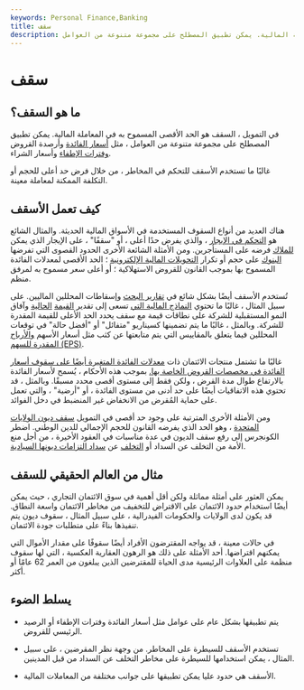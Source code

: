 ```yaml
---
keywords: Personal Finance,Banking
title: سقف
description: في التمويل ، السقف هو الحد الأقصى المسموح به في المعاملة المالية. يمكن تطبيق المصطلح على مجموعة متنوعة من العوامل.
---
```


# سقف
## ما هو السقف؟

في التمويل ، السقف هو الحد الأقصى المسموح به في المعاملة المالية. يمكن تطبيق المصطلح على مجموعة متنوعة من العوامل ، مثل [أسعار الفائدة](/interestrate) وأرصدة القروض [وفترات الإطفاء](/amortization) وأسعار الشراء.

غالبًا ما تستخدم الأسقف للتحكم في المخاطر ، من خلال فرض حد أعلى للحجم أو التكلفة الممكنة لمعاملة معينة.

## كيف تعمل الأسقف

هناك العديد من أنواع السقوف المستخدمة في الأسواق المالية الحديثة. والمثال الشائع هو [التحكم في الإيجار](/rent-control) ، والذي يفرض حدًا أعلى ، أو "سقفًا" ، على الإيجار الذي يمكن [للملاك](/landlord) فرضه على المستأجرين. ومن الأمثلة الشائعة الأخرى الحدود القصوى التي تفرضها [البنوك](/bank) على حجم أو تكرار [التحويلات المالية الإلكترونية](/electronic-funds-transfer-act) ؛ الحد الأقصى لمعدلات الفائدة المسموح بها بموجب القانون للقروض الاستهلاكية ؛ أو أعلى سعر مسموح به لمرفق منظم.

تُستخدم الأسقف أيضًا بشكل شائع في [تقارير البحث](/research-report) وإسقاطات المحللين الماليين. على سبيل المثال ، غالبًا ما تحتوي [النماذج المالية التي](/financialmodeling) تسعى إلى تقدير [القيمة](/presentvalue) [الحالية](/presentvalue) وآفاق النمو المستقبلية للشركة على نطاقات قيمة مع سقف يحدد الحد الأعلى للقيمة المقدرة للشركة. وبالمثل ، غالبًا ما يتم تضمينها كسيناريو "متفائل" أو "أفضل حالة" في توقعات المحللين فيما يتعلق بالمقاييس التي يتم متابعتها عن كثب مثل أسعار الأسهم [والأرباح المقدرة للسهم (EPS)](/eps).

غالبًا ما تشتمل منتجات الائتمان ذات [معدلات الفائدة المتغيرة أيضًا على سقوف أسعار الفائدة في مخصصات القروض الخاصة بها.](/variableinterestrate) بموجب هذه الأحكام ، يُسمح لأسعار الفائدة بالارتفاع طوال مدة القرض ، ولكن فقط إلى مستوى أقصى محدد مسبقًا. وبالمثل ، قد تحتوي هذه الاتفاقيات أيضًا على حد أدنى من مستوى الفائدة ، أو "أرضية" ، والتي تعمل على حماية المُقرض من الانخفاض غير المنضبط في دخل الفوائد.

ومن الأمثلة الأخرى المترتبة على وجود حد أقصى في التمويل [سقف ديون الولايات المتحدة](/debt-ceiling) ، وهو الحد الذي يفرضه القانون للحجم الإجمالي للدين الوطني. اضطر الكونجرس إلى رفع سقف الديون في عدة مناسبات في العقود الأخيرة ، من أجل منع الأمة من التخلف عن السداد أو [التخلف](/technical-default) عن [سداد التزامات ديونها السيادية](/sovereign-debt).

## مثال من العالم الحقيقي للسقف

يمكن العثور على أمثلة مماثلة ولكن أقل أهمية في سوق الائتمان التجاري ، حيث يمكن أيضًا استخدام حدود الائتمان على الاقتراض للتخفيف من مخاطر الائتمان واسعة النطاق. قد يكون لدى الولايات والحكومات الفيدرالية ، على سبيل المثال ، سقوف ديون يتم تنفيذها بناءً على متطلبات جودة الائتمان.

في حالات معينة ، قد يواجه المقترضون الأفراد أيضًا سقوفًا على مقدار الأموال التي يمكنهم اقتراضها. أحد الأمثلة على ذلك هو الرهون العقارية العكسية ، التي لها سقوف منظمة على العلاوات الرئيسية مدى الحياة للمقترضين الذين يبلغون من العمر 62 عامًا أو أكثر.

## يسلط الضوء

- يتم تطبيقها بشكل عام على عوامل مثل أسعار الفائدة وفترات الإطفاء أو الرصيد الرئيسي للقروض.

- تستخدم الأسقف للسيطرة على المخاطر. من وجهة نظر المقرضين ، على سبيل المثال ، يمكن استخدامها للسيطرة على مخاطر التخلف عن السداد من قبل المدينين.

- الأسقف هي حدود عليا يمكن تطبيقها على جوانب مختلفة من المعاملات المالية.

